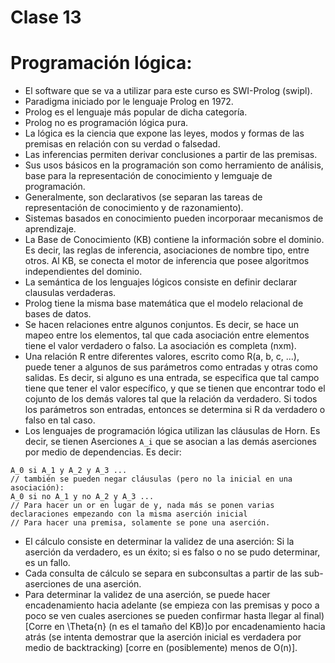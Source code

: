 # Clase 13

# Programación lógica:
- El software que se va a utilizar para este curso es SWI-Prolog (swipl).
- Paradigma iniciado por le lenguaje Prolog en 1972.
- Prolog es el lenguaje más popular de dicha categoría.
- Prolog no es programación lógica pura.
- La lógica es la ciencia que expone las leyes, modos y formas de las premisas en relación con su verdad o falsedad.
- Las inferencias permiten derivar conclusiones a partir de las premisas.
- Sus usos básicos en la programación son como herramiento de análisis, base para la representación de conocimiento y lemguaje de programación.
- Generalmente, son declarativos (se separan las tareas de representación de conocimiento y de razonamiento).
- Sistemas basados en conocimiento pueden incorporaar mecanismos de aprendizaje.
- La Base de Conocimiento (KB) contiene la información sobre el dominio. Es decir, las reglas de inferencia, asociaciones de nombre tipo, entre otros. Al KB, se conecta el motor de inferencia que posee algoritmos independientes del dominio.
- La semántica de los lenguajes lógicos consiste en definir declarar clausulas verdaderas.
- Prolog tiene la misma base matemática que el modelo relacional de bases de datos.
- Se hacen relaciones entre algunos conjuntos. Es decir, se hace un mapeo entre los elementos, tal que cada asociación entre elementos tiene el valor verdadero o falso. La asociación es completa (nxm).
- Una relación R entre diferentes valores, escrito como R(a, b, c, ...), puede tener a algunos de sus parámetros como entradas y otras como salidas. Es decir, si alguno es una entrada, se especifica que tal campo tiene que tener el valor específico, y que se tienen que encontrar todo el cojunto de los demás valores tal que la relación da verdadero. Si todos los parámetros son entradas, entonces se determina si R da verdadero o falso en tal caso.
- Los lenguajes de programación lógica utilizan las cláusulas de Horn. Es decir, se tienen Aserciones `A_i` que se asocian a las demás aserciones por medio de dependencias. Es decir:
```
A_0 si A_1 y A_2 y A_3 ...
// también se pueden negar cláusulas (pero no la inicial en una asociación):
A_0 si no A_1 y no A_2 y A_3 ...
// Para hacer un or en lugar de y, nada más se ponen varias declaraciones empezando con la misma aserción inicial
// Para hacer una premisa, solamente se pone una aserción.
```
- El cálculo consiste en determinar la validez de una aserción: Si la aserción da verdadero, es un éxito; si es falso o no se pudo determinar, es un fallo.
- Cada consulta de cálculo se separa en subconsultas a partir de las sub-aserciones de una aserción.
- Para determinar la validez de una aserción, se puede hacer encadenamiento hacia adelante (se empieza con las premisas y poco a poco se ven cuales aserciones se pueden confirmar hasta llegar al final) [Corre en \Theta{n} (n es el tamaño del KB)]o por encadenamiento hacia atrás (se intenta demostrar que la aserción inicial es verdadera por medio de backtracking) [corre en (posiblemente) menos de O(n)].
